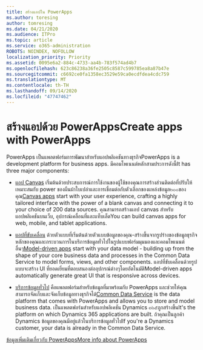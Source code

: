 ```yaml
---
title: สร้างแอปใน PowerApps
ms.author: toresing
author: tomresing
ms.date: 04/21/2020
ms.audience: ITPro
ms.topic: article
ms.service: o365-administration
ROBOTS: NOINDEX, NOFOLLOW
localization_priority: Priority
ms.assetid: 0095e6a2-884c-4733-aa4b-783f574ad4b7
ms.openlocfilehash: 623c86238a36fe2505c8587c599785ea8a87b47e
ms.sourcegitcommit: c6692ce0fa1358ec3529e59ca0ecdfdea4cdc759
ms.translationtype: MT
ms.contentlocale: th-TH
ms.lasthandoff: 09/14/2020
ms.locfileid: "47747462"
---
```

# <a name="create-apps-with-powerapps"></a><span data-ttu-id="cea8e-102">สร้างแอปด้วย PowerApps</span><span class="sxs-lookup"><span data-stu-id="cea8e-102">Create apps with PowerApps</span></span>

<span data-ttu-id="cea8e-103">PowerApps เป็นแพลตฟอร์มการพัฒนาสำหรับแอปพลิเคชันทางธุรกิจ</span><span class="sxs-lookup"><span data-stu-id="cea8e-103">PowerApps is a development platform for business apps.</span></span> <span data-ttu-id="cea8e-104">มีคอมโพเนนต์หลักสามประการดังนี้</span><span class="sxs-lookup"><span data-stu-id="cea8e-104">It has three major components:</span></span> 
  
- <span data-ttu-id="cea8e-105">[แอป Canvas](https://go.microsoft.com/fwlink/?linkid=874495) เริ่มต้นด้วยประสบการณ์การใช้งานของผู้ใช้ของคุณการสร้างส่วนติดต่อที่ปรับให้เหมาะสมกับ power ของผืนผ้าใบเปล่าและการเชื่อมต่อกับตัวเลือกของแหล่งข้อมูล๒๐๐ของคุณ</span><span class="sxs-lookup"><span data-stu-id="cea8e-105">[Canvas apps](https://go.microsoft.com/fwlink/?linkid=874495) start with your user experience, crafting a highly tailored interface with the power of a blank canvas and connecting it to your choice of 200 data sources.</span></span> <span data-ttu-id="cea8e-106">คุณสามารถสร้างแอป canvas สำหรับแอปพลิเคชันบนเว็บ, อุปกรณ์เคลื่อนที่และแท็บเล็ต</span><span class="sxs-lookup"><span data-stu-id="cea8e-106">You can build canvas apps for web, mobile, and tablet applications.</span></span> 
    
- <span data-ttu-id="cea8e-107">[แอปที่ขับเคลื่อน](https://go.microsoft.com/fwlink/?linkid=874496) ด้วยตัวแบบที่เริ่มต้นด้วยตัวแบบข้อมูลของคุณ-สร้างขึ้นจากรูปร่างของข้อมูลธุรกิจหลักของคุณและกระบวนการในบริการข้อมูลทั่วไปในรูปแบบฟอร์มมุมมองและคอมโพเนนต์อื่นๆ</span><span class="sxs-lookup"><span data-stu-id="cea8e-107">[Model-driven apps](https://go.microsoft.com/fwlink/?linkid=874496) start with your data model - building up from the shape of your core business data and processes in the Common Data Service to model forms, views, and other components.</span></span> <span data-ttu-id="cea8e-108">แอปที่ขับเคลื่อนด้วยรูปแบบจะสร้าง UI ที่ยอดเยี่ยมที่ตอบสนองต่ออุปกรณ์ต่างๆโดยอัตโนมัติ</span><span class="sxs-lookup"><span data-stu-id="cea8e-108">Model-driven apps automatically generate great UI that is responsive across devices.</span></span> 
    
- <span data-ttu-id="cea8e-109">[บริการข้อมูลทั่วไป](https://go.microsoft.com/fwlink/?linkid=874497) คือแพลตฟอร์มสำหรับข้อมูลที่มาพร้อมกับ PowerApps และช่วยให้คุณสามารถจัดเก็บและจัดเก็บข้อมูลทางธุรกิจได้</span><span class="sxs-lookup"><span data-stu-id="cea8e-109">[Common Data Service](https://go.microsoft.com/fwlink/?linkid=874497) is the data platform that comes with PowerApps and allows you to store and model business data.</span></span> <span data-ttu-id="cea8e-110">เป็นแพลตฟอร์มสำหรับแอปพลิเคชัน Dynamics ๓๖๕ถูกสร้างขึ้น</span><span class="sxs-lookup"><span data-stu-id="cea8e-110">It's the platform on which Dynamics 365 applications are built.</span></span> <span data-ttu-id="cea8e-111">ถ้าคุณเป็นลูกค้า Dynamics ข้อมูลของคุณมีอยู่แล้วในบริการข้อมูลทั่วไป</span><span class="sxs-lookup"><span data-stu-id="cea8e-111">If you're a Dynamics customer, your data is already in the Common Data Service.</span></span> 
    
[<span data-ttu-id="cea8e-112">ข้อมูลเพิ่มเติมเกี่ยวกับ PowerApps</span><span class="sxs-lookup"><span data-stu-id="cea8e-112">More info about PowerApps</span></span>](https://go.microsoft.com/fwlink/?linkid=874498)
  

